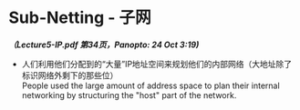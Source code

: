# Sub-Netting - 子网
***（Lecture5-IP.pdf 第34页，Panopto: 24 Oct 3:19)*** 

* 人们利用他们分配到的“大量”IP地址空间来规划他们的内部网络（大地址除了标识网络外剩下的那些位）   
People used the large amount of address space to plan their internal networking by structuring the "host" part of the network.



